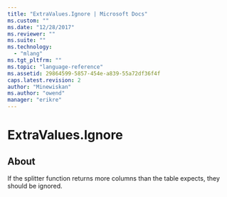```yaml
---
title: "ExtraValues.Ignore | Microsoft Docs"
ms.custom: ""
ms.date: "12/28/2017"
ms.reviewer: ""
ms.suite: ""
ms.technology: 
  - "mlang"
ms.tgt_pltfrm: ""
ms.topic: "language-reference"
ms.assetid: 29864599-5857-454e-a839-55a72df36f4f
caps.latest.revision: 2
author: "Minewiskan"
ms.author: "owend"
manager: "erikre"
---
```

# ExtraValues.Ignore
## About
If the splitter function returns more columns than the table expects, they should be ignored.

